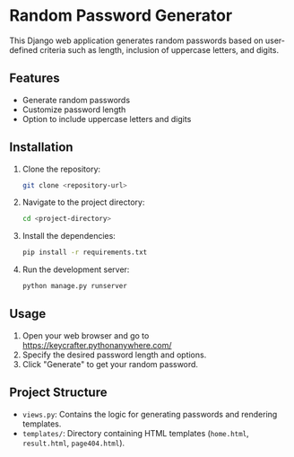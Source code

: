 # Random Password Generator

This Django web application generates random passwords based on user-defined criteria such as length, inclusion of uppercase letters, and digits.

## Features
- Generate random passwords
- Customize password length
- Option to include uppercase letters and digits

## Installation
1. Clone the repository:
    ```bash
    git clone <repository-url>
    ```
2. Navigate to the project directory:
    ```bash
    cd <project-directory>
    ```
3. Install the dependencies:
    ```bash
    pip install -r requirements.txt
    ```
4. Run the development server:
    ```bash
    python manage.py runserver
    ```

## Usage
1. Open your web browser and go to https://keycrafter.pythonanywhere.com/
2. Specify the desired password length and options.
3. Click "Generate" to get your random password.

## Project Structure
- `views.py`: Contains the logic for generating passwords and rendering templates.
- `templates/`: Directory containing HTML templates (`home.html`, `result.html`, `page404.html`).

